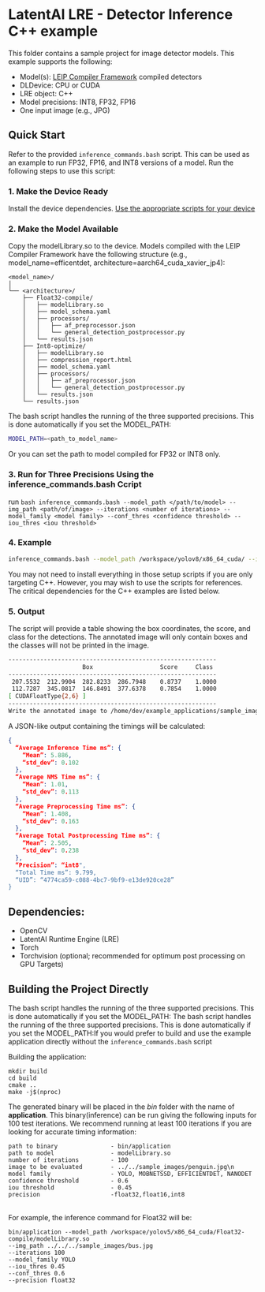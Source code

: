 # LatentAI LRE - Detector Inference C++ example 
This folder contains a sample project for image detector models.  This example supports the following:

- Model(s): [LEIP Compiler Framework](https://leipdocs.latentai.io/cf/3.0/content/) compiled detectors
- DLDevice: CPU or CUDA
- LRE object: C++
- Model precisions: INT8, FP32, FP16
- One input image (e.g., JPG)

## Quick Start

Refer to the provided `inference_commands.bash` script. This can be used as an example to run FP32, FP16, and INT8 versions of a model. Run the following steps to use this script:

### 1. Make the Device Ready
Install the device dependencies. [Use the appropriate scripts for your device](../../setup_scripts)
### 2. Make the Model Available
Copy the modelLibrary.so to the device. Models compiled with the LEIP Compiler Framework have the following structure (e.g., model_name=efficentdet, architecture=aarch64_cuda_xavier_jp4):
```
<model_name>/
│
└── <architecture>/
    ├── Float32-compile/
    │   ├── modelLibrary.so
    │   ├── model_schema.yaml
    │   ├── processors/
    │   │   ├── af_preprocessor.json
    │   │   └── general_detection_postprocessor.py
    │   └── results.json
    ├── Int8-optimize/
    │   ├── modelLibrary.so
    │   ├── compression_report.html
    │   ├── model_schema.yaml
    │   ├── processors/
    │   │   ├── af_preprocessor.json
    │   │   └── general_detection_postprocessor.py
    │   └── results.json
    └── results.json
```

The bash script handles the running of the three supported precisions. This is done automatically if you set the MODEL_PATH:
```bash
MODEL_PATH=<path_to_model_name>
```
Or you can set the path to model compiled for FP32 or INT8 only.

### 3. Run for Three Precisions Using the inference_commands.bash Ccript
run  ``` bash inference_commands.bash --model_path </path/to/model> --img_path <path/of/image> --iterations <number of iterations> --model_family <model family> --conf_thres <confidence threshold> --iou_thres <iou threshold> ```
### 4. Example 
``` bash 
inference_commands.bash --model_path /workspace/yolov8/x86_64_cuda/ --img_path ../../sample_images/bus.jpg --iterations 100 --model_family YOLO --conf_thres 0.5 --iou_thres 0.45 
```

You may not need to install everything in those setup scripts if you are only targeting C++. However, you may wish to use the scripts for references.
The critical dependencies for the C++ examples are listed below.

### 5. Output
The script will provide a table showing the box coordinates, the score, and class for the detections. The annotated image will only contain boxes and the classes will not be printed in the image.
```bash
-----------------------------------------------------------
                     Box                   Score     Class
-----------------------------------------------------------
 207.5532  212.9904  282.8233  286.7948    0.8737    1.0000
 112.7287  345.0817  146.8491  377.6378    0.7854    1.0000
[ CUDAFloatType{2,6} ]
-----------------------------------------------------------
Write the annotated image to /home/dev/example_applications/sample_images/road314_March_01_2024_22:54:05_out.jpg
```
A JSON-like output containing the timings will be calculated:
```json
{
  “Average Inference Time ms”: {
    “Mean”: 5.886,
    “std_dev”: 0.102
  },
  “Average NMS Time ms”: {
    “Mean”: 1.01,
    “std_dev”: 0.113
  },
  “Average Preprocessing Time ms”: {
    “Mean”: 1.408,
    “std_dev”: 0.163
  },
  “Average Total Postprocessing Time ms”: {
    “Mean”: 2.505,
    “std_dev”: 0.238
  },
  “Precision”: “int8",
  “Total Time ms”: 9.799,
  “UID”: “4774ca59-c088-4bc7-9bf9-e13de920ce28”
}
```

## Dependencies:

- OpenCV
- LatentAI Runtime Engine (LRE)
- Torch
- Torchvision (optional; recommended for optimum post processing on GPU Targets)


## Building the Project Directly
The bash script handles the running of the three supported precisions. This is done automatically if you set the MODEL_PATH: The bash script handles the running of the three supported precisions. This is done automatically if you set the MODEL_PATH:If you would prefer to build and use the example application directly without the `inference_commands.bash` script

Building the application:<br>
```
mkdir build
cd build
cmake ..
make -j$(nproc)
```

The generated binary will be placed in the *bin* folder with the name of **application**. This binary(inference) can be run giving the following inputs for 100 test iterations. We recommend running at least 100 iterations if you are looking for accurate timing information:

```
path to binary               - bin/application
path to model                - modelLibrary.so
number of iterations         - 100
image to be evaluated        - ../../sample_images/penguin.jpg\n
model family                 - YOLO, MOBNETSSD, EFFICIENTDET, NANODET
confidence threshold         - 0.6
iou threshold                - 0.45
precision                    -float32,float16,int8   
```
<br>
For example, the inference command for Float32 will be:

```
bin/application --model_path /workspace/yolov5/x86_64_cuda/Float32-compile/modelLibrary.so 
--img_path ../../../sample_images/bus.jpg 
--iterations 100 
--model_family YOLO 
--iou_thres 0.45 
--conf_thres 0.6 
--precision float32
```

